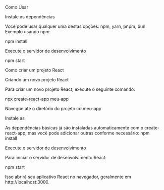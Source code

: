 Como Usar

Instale as dependências

Você pode usar qualquer uma destas opções: npm, yarn, pnpm, bun. Exemplo usando npm:

npm install

Execute o servidor de desenvolvimento

npm start

Como criar um projeto React

Criando um novo projeto React

Para criar um novo projeto React, execute o seguinte comando:

npx create-react-app meu-app

Navegue até o diretório do projeto
cd meu-app

Instale as 

As dependências básicas já são instaladas automaticamente com o create-react-app, mas você pode adicionar outras conforme necessário:
npm install

Execute o servidor de desenvolvimento

Para iniciar o servidor de desenvolvimento React:

npm start

Isso abrirá seu aplicativo React no navegador, geralmente em http://localhost:3000.